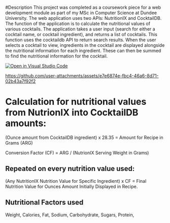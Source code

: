 #Description
This project was completed as a coursework piece for a web development module as part of my MSc in Computer Science at Dundee University. The web application uses two APIs: NutritionIX and CocktailDB. The function of the application is to calculate the nutritional values of various cocktails. The application takes a user input (search for either a cocktail name, or cocktail ingredient), and returns a list of cocktails. This function uses the cocktaildb API to return search results. When the user selects a cocktail to view, ingredients in the cocktail are displayed alongside the nutritional information for each ingredient. These can then be summed to find the nutritional information for the cocktail.


[![Open in Visual Studio Code](https://classroom.github.com/assets/open-in-vscode-2e0aaae1b6195c2367325f4f02e2d04e9abb55f0b24a779b69b11b9e10269abc.svg)](https://classroom.github.com/online_ide?assignment_repo_id=17279457&assignment_repo_type=AssignmentRepo)



https://github.com/user-attachments/assets/e7e6874e-fbc4-46a6-8d71-02b43a7f92f2


# Calculation for nutritional values from NutrionIX into CocktailDB amounts:

(Ounce amount from CocktailDB ingredient) x 28.35 = Amount for Recipe in Grams (ARG)

Conversion Factor (CF) = ARG / (NutrionIX Serving Weight in Grams)

## Repeated on every nutrition value used:
(Any NutritionIX Nutrition Value for Specific Ingredient) x CF = Final Nutrition Value for Ounces Amount Initially Displayed in Recipe.


## Nutritional Factors used
Weight,
Calories,
Fat,
Sodium,
Carbohydrate,
Sugars,
Protein,
